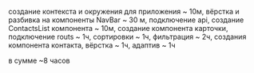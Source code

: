 создание контекста и окружения для приложения ~ 10м,
вёрстка и разбивка на компоненты NavBar ~ 30 м,
подключение api, создание ContactsList компонента ~ 10м,
создание компонента карточки, подключение routs ~ 1ч,
сортировки ~ 1ч,
фильтрация ~ 2ч,
создания компонента контакта, вёрстка ~ 1ч,
адаптив ~ 1ч

в сумме ~8 часов